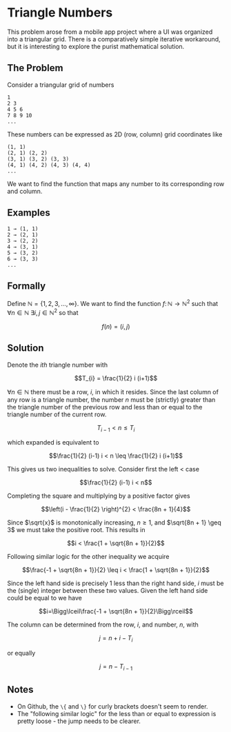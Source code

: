 # Triangle Numbers

This problem arose from a mobile app project where a UI was organized into a triangular grid.
There is a comparatively simple iterative workaround, but it is interesting to explore the purist mathematical solution.

## The Problem

Consider a triangular grid of numbers

```
1
2 3
4 5 6
7 8 9 10
...
```

These numbers can be expressed as 2D (row, column) grid coordinates like

```
(1, 1)
(2, 1) (2, 2)
(3, 1) (3, 2) (3, 3)
(4, 1) (4, 2) (4, 3) (4, 4)
...
```

We want to find the function that maps any number to its corresponding row and column.

## Examples

```
1 → (1, 1)
2 → (2, 1)
3 → (2, 2)
4 → (3, 1)
5 → (3, 2)
6 → (3, 3)
...
```

## Formally

Define $\mathbb{N} = \{ 1, 2, 3, \ldots, \infty \}$. We want to find the function $f \colon \mathbb{N} \to \mathbb{N}^2$ such that $\forall n \in \mathbb{N}$ $\exists i, j \in \mathbb{N}^{2}$ so that

$$f(n)=(i,j)$$

## Solution

Denote the $ith$ triangle number with

$$T_{i} = \frac{1}{2} i (i+1)$$

$\forall n \in \mathbb{N}$ there must be a row, $i$, in which it resides. Since the last column of any row is a triangle number, the number $n$ must be (strictly) greater than the triangle number of the previous row and less than or equal to the triangle number of the current row.

$$T_{i-1} < n \leq T_{i}$$

which expanded is equivalent to

$$\frac{1}{2} (i-1) i < n \leq \frac{1}{2} i (i+1)$$

This gives us two inequalities to solve. Consider first the left $<$ case

$$\frac{1}{2} (i-1) i < n$$

Completing the square and multiplying by a positive factor gives

$$\left(i - \frac{1}{2} \right)^{2} < \frac{8n + 1}{4}$$

Since $\sqrt{x}$ is monotonically increasing, $n \geq 1$, and $\sqrt{8n + 1} \geq 3$ we must take the positive root. This results in

$$i < \frac{1 + \sqrt{8n + 1}}{2}$$

Following similar logic for the other inequality we acquire

$$\frac{-1 + \sqrt{8n + 1}}{2} \leq i < \frac{1 + \sqrt{8n + 1}}{2}$$

Since the left hand side is precisely $1$ less than the right hand side, $i$ must be the (single) integer between these two values. Given the left hand side could be equal to we have

$$i=\Bigg\lceil\frac{-1 + \sqrt{8n + 1}}{2}\Bigg\rceil$$

The column can be determined from the row, $i$, and number, $n$, with

$$j = n + i - T_{i}$$

or equally

$$j = n - T_{i-1}$$

## Notes

* On Github, the `\{` and `\}` for curly brackets doesn't seem to render.
* The "following similar logic" for the less than or equal to expression is pretty loose - the jump needs to be clearer.
